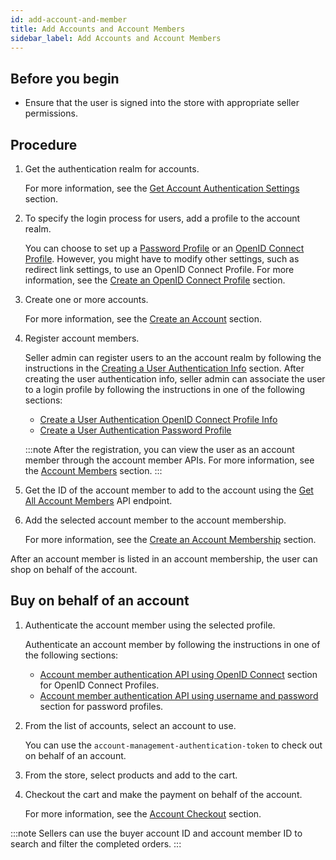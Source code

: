 ```yaml
---
id: add-account-and-member
title: Add Accounts and Account Members
sidebar_label: Add Accounts and Account Members
---
```


## Before you begin

- Ensure that the user is signed into the store with appropriate seller permissions.

## Procedure

1. Get the authentication realm for accounts.

    For more information, see the [Get Account Authentication Settings](../../api/advanced/settings/account-authentication-settings/get-account-authentication-settings.md) section.

1. To specify the login process for users, add a profile to the account realm.

    You can choose to set up a [Password Profile](../../api/single-sign-on/password-profiles/index.md) or an [OpenID Connect Profile](../../api/single-sign-on/oidc-profiles/index.md). However, you might have to modify other settings, such as redirect link settings, to use an OpenID Connect Profile. For more information, see the [Create an OpenID Connect Profile](../../api/single-sign-on/oidc-profiles/create-an-oidc-profile.md) section.

1. Create one or more accounts.

    For more information, see the [Create an Account](../../api/customers-and-accounts/account-management/accounts/create-an-account.md) section.

1. Register account members.

    Seller admin can register users to an the account realm by following the instructions in the [Creating a User Authentication Info](../../api/single-sign-on/user-authentication-info/create-a-user-authentication-info.md) section. After creating the user authentication info, seller admin can associate the user to a login profile by following the instructions in one of the following sections:

    - [Create a User Authentication OpenID Connect Profile Info](../../api/single-sign-on/user-authentication-oidc-profile-info/create-a-user-authentication-oidc-profile-info.md)
    - [Create a User Authentication Password Profile](../../api/single-sign-on/user-authentication-password-profiles/create-a-user-authentication-password-profile.md)

    :::note
    After the registration, you can view the user as an account member through the account member APIs. For more information, see the [Account Members](../../api/customers-and-accounts/account-management/account-members/index.md) section.
    :::

1. Get the ID of the account member to add to the account using the [Get All Account Members](../../api/customers-and-accounts/account-management/account-members/get-all-account-members.md) API endpoint.

1. Add the selected account member to the account membership.

    For more information, see the [Create an Account Membership](../../api/customers-and-accounts/account-management/account-memberships/create-an-account-membership.md) section.

After an account member is listed in an account membership, the user can shop on behalf of the account.

## Buy on behalf of an account

1. Authenticate the account member using the selected profile.

    Authenticate an account member by following the instructions in one of the following sections:

    - [Account member authentication API using OpenID Connect](../../api/customers-and-accounts/account-management/account-members/account-member-authentication.md#using-openid-connect) section for OpenID Connect Profiles.
    - [Account member authentication API using username and password](../../api/customers-and-accounts/account-management/account-members/account-member-authentication.md#using-username-and-password) section for password profiles.


1. From the list of accounts, select an account to use.

    You can use the `account-management-authentication-token` to check out on behalf of an account.

1. From the store, select products and add to the cart.
1. Checkout the cart and make the payment on behalf of the account.

    For more information, see the [Account Checkout](../../api/customers-and-accounts/account-management/checkout/account-checkout.md) section.

:::note
Sellers can use the buyer account ID and account member ID to search and filter the completed orders.
:::
